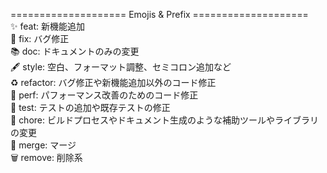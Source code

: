 ==================== Emojis & Prefix ====================  
✨ feat:      新機能追加  
🐛 fix:       バグ修正  
📚 doc:       ドキュメントのみの変更  
🖋 style:     空白、フォーマット調整、セミコロン追加など  
♻️ refactor:  バグ修正や新機能追加以外のコード修正  
🐎 perf:      パフォーマンス改善のためのコード修正  
🚨 test:      テストの追加や既存テストの修正  
🔧 chore:     ビルドプロセスやドキュメント生成のような補助ツールやライブラリの変更  
🔀 merge:     マージ  
🗑️ remove:    削除系  
